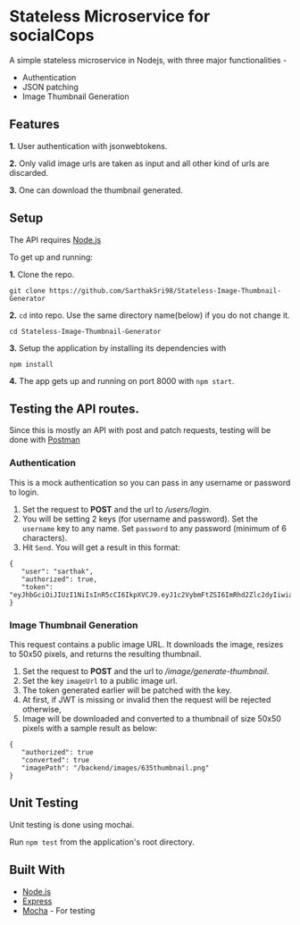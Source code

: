 # Stateless Microservice for socialCops

A simple stateless microservice in Nodejs, with three major functionalities -

 * Authentication
 * JSON patching
 * Image Thumbnail Generation

## Features

**1.** User authentication with jsonwebtokens.

**2.** Only valid image urls are taken as input and all other kind of urls are discarded.

**3.** One can download the thumbnail generated.

## Setup

The API requires [Node.js](https://nodejs.org/en/download/)

To get up and running: 

**1.** Clone the repo.
```
git clone https://github.com/SarthakSri98/Stateless-Image-Thumbnail-Generator
```

**2.**  ```cd``` into repo. Use the same directory name(below) if you do not change it.
```
cd Stateless-Image-Thumbnail-Generator
```

**3.**  Setup the application by installing its dependencies with
```
npm install
```

**4.**  The app gets up and running on port 8000 with ```npm start```.
 

## Testing the API routes.

Since this is mostly an API with post and patch requests, testing will be done with [Postman](https://www.getpostman.com/)

### Authentication
This is a mock authentication so you can pass in any username or password to login.
 1. Set the request to **POST** and the url to _/users/login_. 
 2. You will be setting 2 keys (for username and password). Set the ```username``` key to any name. Set ```password``` to any password (minimum of 6 characters).
 3. Hit ```Send```. You will get a result in this format:
 ```
 {
    "user": "sarthak",
    "authorized": true,
    "token": "eyJhbGciOiJIUzI1NiIsInR5cCI6IkpXVCJ9.eyJ1c2VybmFtZSI6ImRhd2Zlc2dyIiwiaWF0IjoxNTQ5MTI2OTgwLCJleHAiOjE1NDkxMzA1ODB9.ywbMXejRhwsxg9A3QRcgPbh7bq2DnPBNTL3h2yIpaiM"
}
 ```

### Image Thumbnail Generation
This request contains a public image URL. It downloads the image, resizes to 50x50 pixels, and returns the resulting thumbnail.
 1. Set the request to **POST** and the url to _/image/generate-thumbnail_.
 2. Set the key ```imageUrl``` to a public image url.
 3. The token generated earlier will be patched with the key.
 4. At first, if JWT is missing or invalid then the request will be rejected otherwise,
 4. Image will be downloaded and converted to a thumbnail of size 50x50 pixels with a sample result as below:
 ```
 {
    "authorized": true
    "converted": true
    "imagePath": "/backend/images/635thumbnail.png"
}
```

## Unit Testing

Unit testing is done using mochai.

Run ```npm test``` from the application's root directory.



## Built With

 * [Node.js](https://nodejs.org)
 * [Express](https://expressjs.com/)
 * [Mocha](https://mochajs.org/) - For testing

